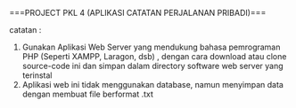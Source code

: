 ===PROJECT PKL 4 (APLIKASI CATATAN PERJALANAN PRIBADI)===

catatan :
1. Gunakan Aplikasi Web Server yang mendukung bahasa pemrograman PHP (Seperti XAMPP, Laragon, dsb) ,
dengan cara download atau clone source-code ini dan simpan dalam directory software web server yang terinstal
2. Aplikasi web ini tidak menggunakan database, namun menyimpan data dengan membuat file berformat .txt

